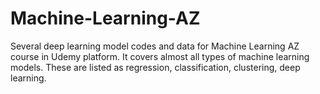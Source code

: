 # Machine-Learning-AZ
Several deep learning model codes and data for Machine Learning AZ course in Udemy platform.
It covers almost all types of machine learning models. These are listed as regression, classification, clustering, deep learning.
